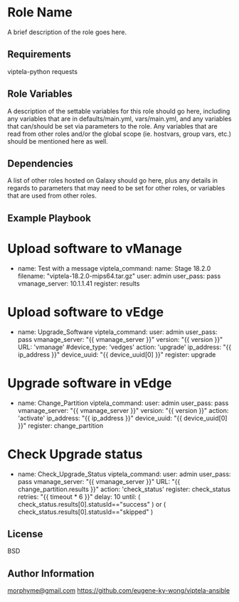Role Name
=========

A brief description of the role goes here.

Requirements
------------
viptela-python
requests

Role Variables
--------------

A description of the settable variables for this role should go here, including any variables that are in defaults/main.yml, vars/main.yml, and any variables that can/should be set via parameters to the role. Any variables that are read from other roles and/or the global scope (ie. hostvars, group vars, etc.) should be mentioned here as well.

Dependencies
------------

A list of other roles hosted on Galaxy should go here, plus any details in regards to parameters that may need to be set for other roles, or variables that are used from other roles.

Example Playbook
----------------

  # Upload software to vManage
  - name: Test with a message
    viptela_command:
      name: Stage 18.2.0
      filename: "viptela-18.2.0-mips64.tar.gz"
      user: admin
      user_pass: pass
      vmanage_server: 10.1.1.41
    register: results

  # Upload software to vEdge
  - name: Upgrade_Software
    viptela_command:
      user: admin
      user_pass: pass
      vmanage_server: "{{ vmanage_server }}"
      version: "{{ version }}"
      URL: 'vmanage'
      #device_type: 'vedges'
      action: 'upgrade'
      ip_address: "{{ ip_address }}"
      device_uuid: "{{ device_uuid[0] }}"
    register: upgrade

  # Upgrade software in vEdge
  - name: Change_Partition
    viptela_command:
      user: admin
      user_pass: pass
      vmanage_server: "{{ vmanage_server }}"
      version: "{{ version }}"
      action: 'activate'
      ip_address: "{{ ip_address }}"
      device_uuid: "{{ device_uuid[0] }}"
    register: change_partition

  # Check Upgrade status
  - name: Check_Upgrade_Status
    viptela_command:
      user: admin
      user_pass: pass
      vmanage_server: "{{ vmanage_server }}"
      URL: "{{ change_partition.results }}"
      action: 'check_status'
    register: check_status
    retries: "{{ timeout * 6 }}"
    delay: 10
    until: ( check_status.results[0].statusId=="success" ) or
           ( check_status.results[0].statusId=="skipped" )


License
-------

BSD

Author Information
------------------

morphyme@gmail.com
https://github.com/eugene-ky-wong/viptela-ansible


